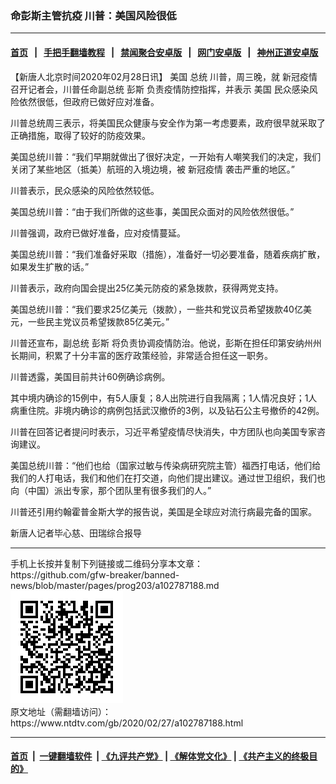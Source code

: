### 命彭斯主管抗疫 川普：美国风险很低
------------------------

#### [首页](https://github.com/gfw-breaker/banned-news/blob/master/README.md) &nbsp;&nbsp;|&nbsp;&nbsp; [手把手翻墙教程](https://github.com/gfw-breaker/guides/wiki) &nbsp;&nbsp;|&nbsp;&nbsp; [禁闻聚合安卓版](https://github.com/gfw-breaker/bn-android) &nbsp;&nbsp;|&nbsp;&nbsp; [网门安卓版](https://github.com/oGate2/oGate) &nbsp;&nbsp;|&nbsp;&nbsp; [神州正道安卓版](https://github.com/SzzdOgate/update) 



<div><div class="post_content" itemprop="articleBody">
 <p>
  【新唐人北京时间2020年02月28日讯】
  <ok href="https://www.ntdtv.com/gb/美国.htm">
   美国
  </ok>
  总统 川普，周三晚，就
  <ok href="https://www.ntdtv.com/gb/新冠疫情.htm">
   新冠疫情
  </ok>
  召开记者会，川普任命副总统
  <ok href="https://www.ntdtv.com/gb/彭斯.htm">
   彭斯
  </ok>
  负责疫情防控指挥，并表示
  <ok href="https://www.ntdtv.com/gb/美国.htm">
   美国
  </ok>
  民众感染风险依然很低，但政府已做好应对准备。
 </p>
 <p>
  川普总统周三表示，将美国民众健康与安全作为第一考虑要素，政府很早就采取了正确措施，取得了较好的防疫效果。
 </p>
 <p>
  美国总统川普：“我们早期就做出了很好决定，一开始有人嘲笑我们的决定，我们关闭了某些地区（抵美）航班的入境边境，被
  <ok href="https://www.ntdtv.com/gb/新冠疫情.htm">
   新冠疫情
  </ok>
  袭击严重的地区。”
 </p>
 <p>
  川普表示，民众感染的风险依然较低。
 </p>
 <p>
  美国总统川普：“由于我们所做的这些事，美国民众面对的风险依然很低。”
 </p>
 <p>
  川普强调，政府已做好准备，应对疫情蔓延。
 </p>
 <p>
  美国总统川普：“我们准备好采取（措施），准备好一切必要准备，随着疾病扩散，如果发生扩散的话。”
 </p>
 <p>
  川普表示，政府向国会提出25亿美元防疫的紧急拨款，获得两党支持。
 </p>
 <p>
  美国总统川普：“我们要求25亿美元（拨款），一些共和党议员希望拨款40亿美元，一些民主党议员希望拨款85亿美元。”
 </p>
 <p>
  川普还宣布，副总统
  <ok href="https://www.ntdtv.com/gb/彭斯.htm">
   彭斯
  </ok>
  将负责协调疫情防治。他说，彭斯在担任印第安纳州州长期间，积累了十分丰富的医疗政策经验，非常适合担任这一职务。
 </p>
 <p>
  川普透露，美国目前共计60例确诊病例。
 </p>
 <p>
  其中境内确诊的15例中，有5人康复；8人出院进行自我隔离；1人情况良好；1人病重住院。非境内确诊的病例包括武汉撤侨的3例，以及钻石公主号撤侨的42例。
 </p>
 <p>
  川普在回答记者提问时表示，习近平希望疫情尽快消失，中方团队也向美国专家咨询建议。
 </p>
 <p>
  美国总统川普：“他们也给（国家过敏与传染病研究院主管）福西打电话，他们给我们的人打电话，我们和他们在打交道，向他们提出建议。通过世卫组织，我们也向（中国）派出专家，那个团队里有很多我们的人。”
 </p>
 <p>
  川普还引用约翰霍普金斯大学的报告说，美国是全球应对流行病最完备的国家。
 </p>
 <p>
  新唐人记者毕心慈、田瑞综合报导
 </p>
 <div class="single_ad">
 </div>
</div>
</div>
<hr/>
手机上长按并复制下列链接或二维码分享本文章：<br/>
https://github.com/gfw-breaker/banned-news/blob/master/pages/prog203/a102787188.md <br/>
<a href='https://github.com/gfw-breaker/banned-news/blob/master/pages/prog203/a102787188.md'><img src='https://github.com/gfw-breaker/banned-news/blob/master/pages/prog203/a102787188.md.png'/></a> <br/>
原文地址（需翻墙访问）：https://www.ntdtv.com/gb/2020/02/27/a102787188.html


------------------------
#### [首页](https://github.com/gfw-breaker/banned-news/blob/master/README.md) &nbsp;|&nbsp; [一键翻墙软件](https://github.com/gfw-breaker/nogfw/blob/master/README.md) &nbsp;| [《九评共产党》](https://github.com/gfw-breaker/9ping.md/blob/master/README.md#九评之一评共产党是什么) | [《解体党文化》](https://github.com/gfw-breaker/jtdwh.md/blob/master/README.md) | [《共产主义的终极目的》](https://github.com/gfw-breaker/gczydzjmd.md/blob/master/README.md)


<img src='http://gfw-breaker.win/banned-news/pages/prog203/a102787188.md' width='0px' height='0px'/>